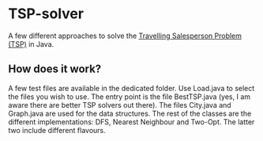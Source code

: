 # TSP-solver
A few different approaches to solve the [Travelling Salesperson Problem (TSP)](https://en.wikipedia.org/wiki/Travelling_salesman_problem) in Java.

## How does it work?
A few test files are available in the dedicated folder. Use Load.java to select the files you wish to use.
The entry point is the file BestTSP.java (yes, I am aware there are better TSP solvers out there). The files City.java and Graph.java are used for the data structures.
The rest of the classes are the different implementations: DFS, Nearest Neighbour and Two-Opt. The latter two include different flavours.

